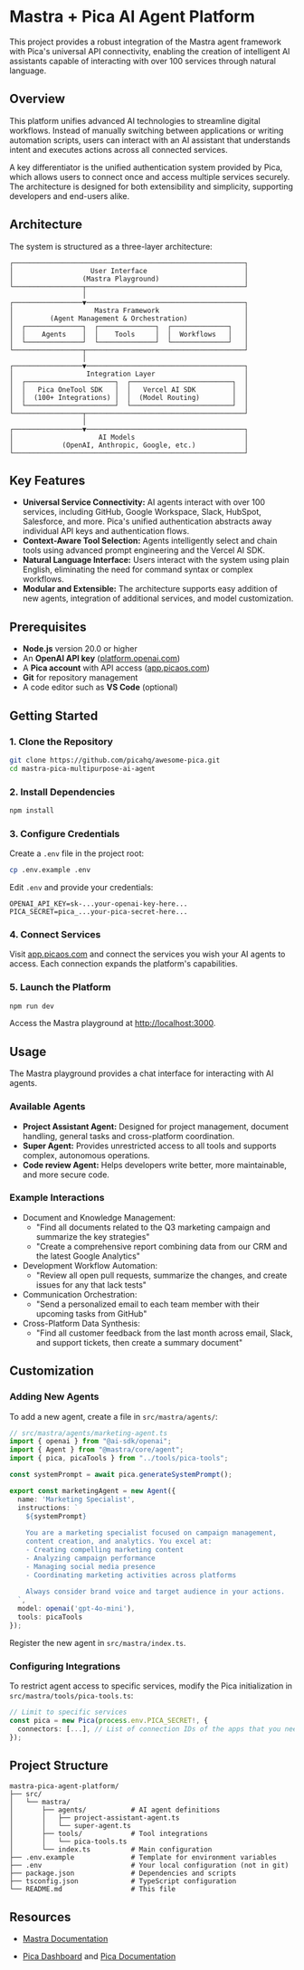 # Mastra + Pica AI Agent Platform

This project provides a robust integration of the Mastra agent framework with Pica's universal API connectivity, enabling the creation of intelligent AI assistants capable of interacting with over 100 services through natural language.

## Overview

This platform unifies advanced AI technologies to streamline digital workflows. Instead of manually switching between applications or writing automation scripts, users can interact with an AI assistant that understands intent and executes actions across all connected services.

A key differentiator is the unified authentication system provided by Pica, which allows users to connect once and access multiple services securely. The architecture is designed for both extensibility and simplicity, supporting developers and end-users alike.

## Architecture

The system is structured as a three-layer architecture:

```
┌─────────────────────────────────────────────────────────┐
│                   User Interface                        │
│                 (Mastra Playground)                     │
└─────────────────┬───────────────────────────────────────┘
                  │
┌─────────────────▼───────────────────────────────────────┐
│                    Mastra Framework                     │
│         (Agent Management & Orchestration)              │
│  ┌──────────────┐  ┌──────────────┐  ┌──────────────┐   │
│  │    Agents    │  │    Tools     │  │  Workflows   │   │
│  └──────────────┘  └──────────────┘  └──────────────┘   │
└─────────────────┬───────────────────────────────────────┘
                  │
┌─────────────────▼───────────────────────────────────────┐
│                  Integration Layer                      │
│  ┌──────────────────────┐  ┌─────────────────────────┐  │
│  │   Pica OneTool SDK   │  │   Vercel AI SDK         │  │
│  │  (100+ Integrations) │  │  (Model Routing)        │  │
│  └──────────────────────┘  └─────────────────────────┘  │
└─────────────────┬───────────────────────────────────────┘
                  │
┌─────────────────▼───────────────────────────────────────┐
│                     AI Models                           │
│            (OpenAI, Anthropic, Google, etc.)            │
└─────────────────────────────────────────────────────────┘
```

## Key Features

- **Universal Service Connectivity:** AI agents interact with over 100 services, including GitHub, Google Workspace, Slack, HubSpot, Salesforce, and more. Pica's unified authentication abstracts away individual API keys and authentication flows.
- **Context-Aware Tool Selection:** Agents intelligently select and chain tools using advanced prompt engineering and the Vercel AI SDK.
- **Natural Language Interface:** Users interact with the system using plain English, eliminating the need for command syntax or complex workflows.
- **Modular and Extensible:** The architecture supports easy addition of new agents, integration of additional services, and model customization.

## Prerequisites

- **Node.js** version 20.0 or higher
- An **OpenAI API key** ([platform.openai.com](https://platform.openai.com))
- A **Pica account** with API access ([app.picaos.com](https://app.picaos.com))
- **Git** for repository management
- A code editor such as **VS Code** (optional)

## Getting Started

### 1. Clone the Repository

```bash
git clone https://github.com/picahq/awesome-pica.git
cd mastra-pica-multipurpose-ai-agent
```

### 2. Install Dependencies

```bash
npm install
```

### 3. Configure Credentials

Create a `.env` file in the project root:

```bash
cp .env.example .env
```

Edit `.env` and provide your credentials:

```env
OPENAI_API_KEY=sk-...your-openai-key-here...
PICA_SECRET=pica_...your-pica-secret-here...
```

### 4. Connect Services

Visit [app.picaos.com](https://app.picaos.com) and connect the services you wish your AI agents to access. Each connection expands the platform's capabilities.

### 5. Launch the Platform

```bash
npm run dev
```

Access the Mastra playground at [http://localhost:3000](http://localhost:3000).

## Usage

The Mastra playground provides a chat interface for interacting with AI agents.

### Available Agents

- **Project Assistant Agent:** Designed for project management, document handling, general tasks and cross-platform coordination.
- **Super Agent:** Provides unrestricted access to all tools and supports complex, autonomous operations.
- **Code review Agent:** Helps developers write better, more maintainable, and more secure code.

### Example Interactions

- Document and Knowledge Management:
  - "Find all documents related to the Q3 marketing campaign and summarize the key strategies"
  - "Create a comprehensive report combining data from our CRM and the latest Google Analytics"
- Development Workflow Automation:
  - "Review all open pull requests, summarize the changes, and create issues for any that lack tests"
- Communication Orchestration:
  - "Send a personalized email to each team member with their upcoming tasks from GitHub"
- Cross-Platform Data Synthesis:
  - "Find all customer feedback from the last month across email, Slack, and support tickets, then create a summary document"

## Customization

### Adding New Agents

To add a new agent, create a file in `src/mastra/agents/`:

```typescript
// src/mastra/agents/marketing-agent.ts
import { openai } from "@ai-sdk/openai";
import { Agent } from "@mastra/core/agent";
import { pica, picaTools } from "../tools/pica-tools";

const systemPrompt = await pica.generateSystemPrompt();

export const marketingAgent = new Agent({
  name: 'Marketing Specialist',
  instructions: `
    ${systemPrompt}
    
    You are a marketing specialist focused on campaign management,
    content creation, and analytics. You excel at:
    - Creating compelling marketing content
    - Analyzing campaign performance
    - Managing social media presence
    - Coordinating marketing activities across platforms
    
    Always consider brand voice and target audience in your actions.
  `,
  model: openai('gpt-4o-mini'),
  tools: picaTools
});
```

Register the new agent in `src/mastra/index.ts`.

### Configuring Integrations

To restrict agent access to specific services, modify the Pica initialization in `src/mastra/tools/pica-tools.ts`:

```typescript
// Limit to specific services
const pica = new Pica(process.env.PICA_SECRET!, {
  connectors: [...], // List of connection IDs of the apps that you need.
});
```

## Project Structure

```
mastra-pica-agent-platform/
├── src/
│   └── mastra/
│       ├── agents/           # AI agent definitions
│       │   ├── project-assistant-agent.ts
│       │   └── super-agent.ts
│       ├── tools/            # Tool integrations
│       │   └── pica-tools.ts
│       └── index.ts          # Main configuration
├── .env.example              # Template for environment variables
├── .env                      # Your local configuration (not in git)
├── package.json              # Dependencies and scripts
├── tsconfig.json             # TypeScript configuration
└── README.md                 # This file
```

## Resources

- [Mastra Documentation](https://mastra.ai/en/docs)

- [Pica Dashboard](https://app.picaos.com) and [Pica Documentation](https://docs.picaos.com/get-started/introduction)
